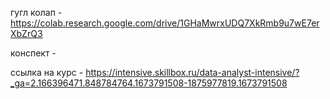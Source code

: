 гугл колап - https://colab.research.google.com/drive/1GHaMwrxUDQ7XkRmb9u7wE7erXbZrQ3

конспект - 

ссылка на курс - https://intensive.skillbox.ru/data-analyst-intensive/?_ga=2.166396471.848784764.1673791508-1875977819.1673791508
